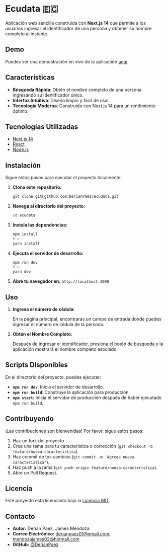 # Ecudata 🇪🇨

Aplicación web sencilla construida con **Next.js 14** que permite a los usuarios ingresar el identificador de una persona y obtener su nombre completo al instante.

## Demo

Puedes ver una demostración en vivo de la aplicación [aquí](https://ecuadordata.com).

## Características

- **Búsqueda Rápida**: Obtén el nombre completo de una persona ingresando su identificador único.
- **Interfaz Intuitiva**: Diseño limpio y fácil de usar.
- **Tecnología Moderna**: Construido con Next.js 14 para un rendimiento óptimo.

## Tecnologías Utilizadas

- [Next.js 14](https://nextjs.org/)
- [React](https://reactjs.org/)
- [Node.js](https://nodejs.org/)

## Instalación

Sigue estos pasos para ejecutar el proyecto localmente:

1. **Clona este repositorio:**

   ```bash
   git clone git@github.com:DerianPaez/ecudata.git
   ```

2. **Navega al directorio del proyecto:**

   ```bash
   cd ecudata
   ```

3. **Instala las dependencias:**

   ```bash
   npm install
   # o
   yarn install
   ```

4. **Ejecuta el servidor de desarrollo:**

   ```bash
   npm run dev
   # o
   yarn dev
   ```

5. **Abre tu navegador en:** `http://localhost:3000`

## Uso

1. **Ingresa el número de cédula:**

   En la página principal, encontrarás un campo de entrada donde puedes ingresar el número de cédula de la persona.

2. **Obtén el Nombre Completo:**

   Después de ingresar el identificador, presiona el botón de búsqueda y la aplicación mostrará el nombre completo asociado.

## Scripts Disponibles

En el directorio del proyecto, puedes ejecutar:

- **`npm run dev`**: Inicia el servidor de desarrollo.
- **`npm run build`**: Construye la aplicación para producción.
- **`npm start`**: Inicia el servidor de producción después de haber ejecutado `npm run build`.

## Contribuyendo

¡Las contribuciones son bienvenidas! Por favor, sigue estos pasos:

1. Haz un fork del proyecto.
2. Crea una rama para tu característica o corrección (`git checkout -b feature/nueva-caracteristica`).
3. Haz commit de tus cambios (`git commit -m 'Agrega nueva característica'`).
4. Haz push a la rama (`git push origin feature/nueva-caracteristica`).
5. Abre un Pull Request.

## Licencia

Este proyecto está licenciado bajo la [Licencia MIT](LICENSE).

## Contacto

- **Autor:** Derian Paez, James Mendoza
- **Correo Electrónico:** derianpaez01@gmail.com, mendozajames02@hotmail.com
- **GitHub:** [@DerianPaez](https://github.com/DerianPaez)

